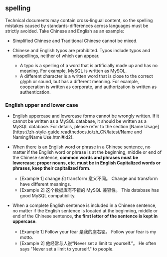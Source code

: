 
## spelling

Technical documents may contain cross-lingual content, so the spelling mistakes caused by standards-differences across languages must be strictly avoided. Take Chinese and English as an example:

- Simplified Chinese and Traditional Chinese cannot be mixed.
- Chinese and English typos are prohibited. Typos include typos and misspellings, neither of which can appear.

    - A typo is a spelling of a word that is artificially made up and has no meaning. For example, MySQL is written as MySOL.
    - A different character is a written word that is close to the correct glyph or sound, but has a different meaning. For example, cooperation is written as corporate, and authorization is written as authentication.

### English upper and lower case

- English uppercase and lowercase forms cannot be wrongly written. If it cannot be written as a MySQL database, it should be written as a MySQL database. For details, please refer to the section [Name Usage](https://zh-style-guide.readthedocs.io/zh_CN/latest/Name and Naming/Name Use.html#id2).

- When there is an English word or phrase in a Chinese sentence, no matter if the English word or phrase is at the beginning, middle or end of the Chinese sentence, **common words and phrases must be lowercase**; **proper nouns, etc. must be in English Capitalized words or phrases, keep their capitalized form**.

    - [Example 1] change 和 transform 意义不同。 Change and transform have different meanings.
    - [Example 2] 这个数据库有不错的 MySQL 兼容性。 This database has good MySQL compatibility.

- When a complete English sentence is included in a Chinese sentence, no matter if the English sentence is located at the beginning, middle or end of the Chinese sentence, **the first letter of the sentence is kept in uppercase**.

    - [Example 1] Follow your fear 是我的座右铭。 Follow your fear is my motto.
    - [Example 2] 他经常与人说“Never set a limit to yourself.”。 He often says "Never set a limit to yourself." to people.
